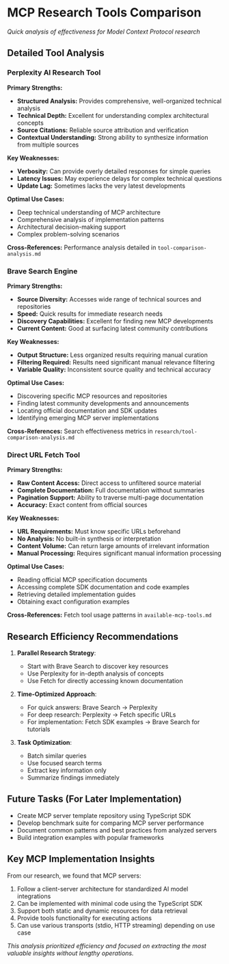 # MCP Research Tools Comparison

*Quick analysis of effectiveness for Model Context Protocol research*

## Detailed Tool Analysis

### Perplexity AI Research Tool

**Primary Strengths:**
- **Structured Analysis:** Provides comprehensive, well-organized technical analysis
- **Technical Depth:** Excellent for understanding complex architectural concepts
- **Source Citations:** Reliable source attribution and verification
- **Contextual Understanding:** Strong ability to synthesize information from multiple sources

**Key Weaknesses:**
- **Verbosity:** Can provide overly detailed responses for simple queries
- **Latency Issues:** May experience delays for complex technical questions
- **Update Lag:** Sometimes lacks the very latest developments

**Optimal Use Cases:**
- Deep technical understanding of MCP architecture
- Comprehensive analysis of implementation patterns
- Architectural decision-making support
- Complex problem-solving scenarios

**Cross-References:** Performance analysis detailed in `tool-comparison-analysis.md`

### Brave Search Engine

**Primary Strengths:**
- **Source Diversity:** Accesses wide range of technical sources and repositories
- **Speed:** Quick results for immediate research needs
- **Discovery Capabilities:** Excellent for finding new MCP developments
- **Current Content:** Good at surfacing latest community contributions

**Key Weaknesses:**
- **Output Structure:** Less organized results requiring manual curation
- **Filtering Required:** Results need significant manual relevance filtering
- **Variable Quality:** Inconsistent source quality and technical accuracy

**Optimal Use Cases:**
- Discovering specific MCP resources and repositories
- Finding latest community developments and announcements
- Locating official documentation and SDK updates
- Identifying emerging MCP server implementations

**Cross-References:** Search effectiveness metrics in `research/tool-comparison-analysis.md`

### Direct URL Fetch Tool

**Primary Strengths:**
- **Raw Content Access:** Direct access to unfiltered source material
- **Complete Documentation:** Full documentation without summaries
- **Pagination Support:** Ability to traverse multi-page documentation
- **Accuracy:** Exact content from official sources

**Key Weaknesses:**
- **URL Requirements:** Must know specific URLs beforehand
- **No Analysis:** No built-in synthesis or interpretation
- **Content Volume:** Can return large amounts of irrelevant information
- **Manual Processing:** Requires significant manual information processing

**Optimal Use Cases:**
- Reading official MCP specification documents
- Accessing complete SDK documentation and code examples
- Retrieving detailed implementation guides
- Obtaining exact configuration examples

**Cross-References:** Fetch tool usage patterns in `available-mcp-tools.md`

## Research Efficiency Recommendations

1. **Parallel Research Strategy**:
   - Start with Brave Search to discover key resources
   - Use Perplexity for in-depth analysis of concepts
   - Use Fetch for directly accessing known documentation

2. **Time-Optimized Approach**:
   - For quick answers: Brave Search → Perplexity
   - For deep research: Perplexity → Fetch specific URLs
   - For implementation: Fetch SDK examples → Brave Search for tutorials

3. **Task Optimization**:
   - Batch similar queries
   - Use focused search terms
   - Extract key information only
   - Summarize findings immediately

## Future Tasks (For Later Implementation)

- Create MCP server template repository using TypeScript SDK
- Develop benchmark suite for comparing MCP server performance
- Document common patterns and best practices from analyzed servers
- Build integration examples with popular frameworks

## Key MCP Implementation Insights

From our research, we found that MCP servers:

1. Follow a client-server architecture for standardized AI model integrations
2. Can be implemented with minimal code using the TypeScript SDK
3. Support both static and dynamic resources for data retrieval
4. Provide tools functionality for executing actions
5. Can use various transports (stdio, HTTP streaming) depending on use case

*This analysis prioritized efficiency and focused on extracting the most valuable insights without lengthy operations.*
